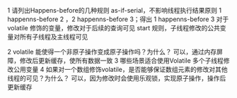 1 请列出Happens-before的几种规则
  as-if-serial，不影响线程执行结果原则
   1 happenns-before 2 ，2 happenns-before 3；得出 1 happenns-before 3
  对于volatile 修饰的变量，修改对于后续的查询可见
  start 规则，子线程修改的公共变量对所有子线程及主线程可见
  
2 volatile 能使得一个非原子操作变成原子操作吗？为什么？
可以，通过内存屏障，修改后更新缓存，使所有数据一致
3 哪些场景适合使用Volatile
多个子线程修改公用变量
4 如果对一个数组修饰volatile，是否能够保证数组元素的修改对其他线程的可见？为什么？
可以，因为修改时会使用乐观锁，实现原子操作，操作后更新缓存